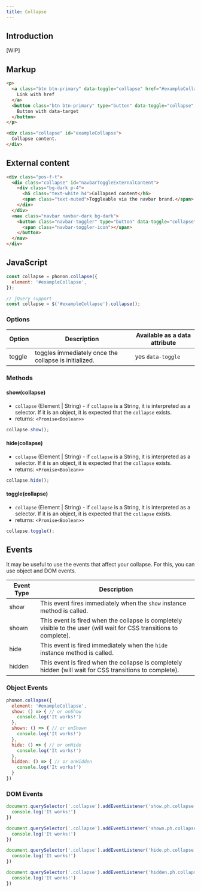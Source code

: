 ```yaml
---
title: Collapse
---
```


## Introduction

[WIP]

## Markup

```html
<p>
  <a class="btn btn-primary" data-toggle="collapse" href="#exampleCollapse" aria-expanded="false" aria-controls="exampleCollapse">
    Link with href
  </a>
  <button class="btn btn-primary" type="button" data-toggle="collapse" data-target="#exampleCollapse" aria-expanded="false" aria-controls="exampleCollapse">
    Button with data-target
  </button>
</p>

<div class="collapse" id="exampleCollapse">
  Collapse content.
</div>
```

## External content

```html
<div class="pos-f-t">
  <div class="collapse" id="navbarToggleExternalContent">
    <div class="bg-dark p-4">
      <h5 class="text-white h4">Collapsed content</h5>
      <span class="text-muted">Toggleable via the navbar brand.</span>
    </div>
  </div>
  <nav class="navbar navbar-dark bg-dark">
    <button class="navbar-toggler" type="button" data-toggle="collapse" data-target="#navbarToggleExternalContent" aria-controls="navbarToggleExternalContent" aria-expanded="false" aria-label="Toggle navigation">
      <span class="navbar-toggler-icon"></span>
    </button>
  </nav>
</div>
```

## JavaScript

```js
const collapse = phonon.collapse({
  element: '#exampleCollapse',
});

// jQuery support
const collapse = $('#exampleCollapse').collapse();
```

### Options

|     Option     |     Description      |     Available as a data attribute      |
|----------------|----------------------|-------------------------|
|    toggle      |  toggles immediately once the collapse is initialized. | yes `data-toggle`


### Methods

#### show(collapse)

* `collapse` (Element | String) - if `collapse` is a String, it is interpreted as a selector. If it is an object, it is expected that the `collapse` exists.
* returns: `<Promise<Boolean>>`

```js
collapse.show();
```

#### hide(collapse)

* `collapse` (Element | String) - if `collapse` is a String, it is interpreted as a selector. If it is an object, it is expected that the `collapse` exists.
* returns: `<Promise<Boolean>>`

```js
collapse.hide();
```

#### toggle(collapse)

* `collapse` (Element | String) - if `collapse` is a String, it is interpreted as a selector. If it is an object, it is expected that the `collapse` exists.
* returns: `<Promise<Boolean>>`

```js
collapse.toggle();
```

## Events

It may be useful to use the events that affect your collapse.
For this, you can use object and DOM events.

|     Event Type     |     Description      |
|--------------------|----------------------|
|  show    |   This event fires immediately when the `show` instance method is called.   |
|  shown   |  This event is fired when the collapse is completely visible to the user (will wait for CSS transitions to complete).    |
|  hide    |    This event is fired immediately when the `hide` instance method is called.   |
|  hidden  |   This event is fired when the collapse is completely hidden (will wait for CSS transitions to complete).    |


### Object Events

```js
phonon.collapse({
  element: '#exampleCollapse',
  show: () => { // or onShow
    console.log('It works!')
  },
  shown: () => { // or onShown
    console.log('It works!')
  },
  hide: () => { // or onHide
    console.log('It works!')
  },
  hidden: () => { // or onHidden
    console.log('It works!')
  }
})
```

### DOM Events

```js
document.querySelector('.collapse').addEventListener('show.ph.collapse', () => {
  console.log('It works!')
})

document.querySelector('.collapse').addEventListener('shown.ph.collapse', () => {
  console.log('It works!')
})

document.querySelector('.collapse').addEventListener('hide.ph.collapse', () => {
  console.log('It works!')
})

document.querySelector('.collapse').addEventListener('hidden.ph.collapse', () => {
  console.log('It works!')
})
```

<!-- fix for links -->
<script>document.querySelector('.page [data-toggle="collapse"]').addEventListener('click', function (event) { event.preventDefault()});</script>
